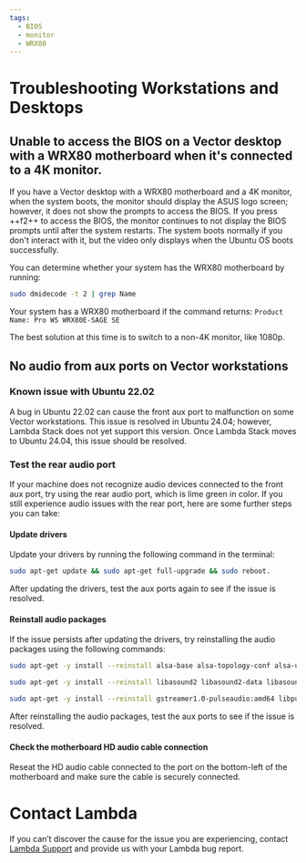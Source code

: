 ```yaml
---
tags:
  - BIOS
  - monitor
  - WRX80
---
```


# Troubleshooting Workstations and Desktops

## Unable to access the BIOS on a Vector desktop with a WRX80 motherboard when it's connected to a 4K monitor.

If you have a Vector desktop with a WRX80 motherboard and a 4K monitor, when the system boots, the monitor should display the ASUS logo screen; however, it does not show the prompts to access the BIOS. If you press ++f2++ to access the BIOS, the monitor continues to not display the BIOS prompts until after the system restarts. The system boots normally if you don't interact with it, but the video only displays when the Ubuntu OS boots successfully.

You can determine whether your system has the WRX80 motherboard by running:

``` bash
sudo dmidecode -t 2 | grep Name
```

Your system has a WRX80 motherboard if the command returns: `Product Name: Pro WS WRX80E-SAGE SE`

The best solution at this time is to switch to a non-4K monitor, like 1080p.

## No audio from aux ports on Vector workstations

### Known issue with Ubuntu 22.02
A bug in Ubuntu 22.02 can cause the front aux port to malfunction on some Vector workstations. This issue is resolved in Ubuntu 24.04; however, Lambda Stack does not yet support this version. Once Lambda Stack moves to Ubuntu 24.04, this issue should be resolved.

### Test the rear audio port
If your machine does not recognize audio devices connected to the front aux port, try using the rear audio port, which is lime green in color.
If you still experience audio issues with the rear port, here are some further steps you can take:

#### Update drivers
Update your drivers by running the following command in the terminal:

```bash
sudo apt-get update && sudo apt-get full-upgrade && sudo reboot.
```

After updating the drivers, test the aux ports again to see if the issue is resolved.

#### Reinstall audio packages
If the issue persists after updating the drivers, try reinstalling the audio packages using the following commands:

```bash
sudo apt-get -y install --reinstall alsa-base alsa-topology-conf alsa-ucm-conf alsa-utils gstreamer1.0-alsa:amd64

sudo apt-get -y install --reinstall libasound2 libasound2-data libasound2-plugins

sudo apt-get -y install --reinstall gstreamer1.0-pulseaudio:amd64 libpulse-mainloop-glib0:amd64 libpulse0:amd64 libpulsedsp:amd64 pulseaudio pulseaudio-utils
```
After reinstalling the audio packages, test the aux ports to see if the issue is resolved.

#### Check the motherboard HD audio cable connection
Reseat the HD audio cable connected to the port on the bottom-left of the motherboard and make sure the cable is securely connected.

# Contact Lambda
If you can’t discover the cause for the issue you are experiencing, contact [Lambda Support](https://support.lambdalabs.com/hc/en-us/requests/new?_gl=1*14mhprh*_gcl_aw*R0NMLjE3MjUwNTY3OTYuQ2owS0NRancyOFcyQmhDN0FSSXNBUGVycmNMRnFXN0xyV2RBNlZBV0dzWXR0RTRVZjg1a0Y0YTFUUllOVUI3Zy1DTGtVZEFwclJ1YlZBTWFBdGhuRUFMd193Y0I.*_gcl_au*MTUxMDIxMzUyNS4xNzI2NzgwODUx*_ga*ODIxNzg0NzQ0LjE2OTIzMDA3ODQ.*_ga_43EZT1FM6Q*MTcyODY2NjU3NC44OC4xLjE3Mjg2NjY1ODQuNTAuMC4w) and provide us with your Lambda bug report.
